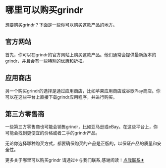 # 哪里可以购买grindr

想要购买grindr？下面是一些你可以购买这款产品的地方。

## 官方网站

首先，你可以在grindr的官方网站上购买这款产品。他们通常会提供最新版本的grindr，并且会有一些特别的优惠和折扣。

## 应用商店

另一个购买grindr的选择是通过应用商店，比如苹果应用商店或谷歌Play商店。你可以在这些平台上直接下载grindr应用程序，并进行购买。

## 第三方零售商

一些第三方零售商也可能会销售grindr，比如亚马逊或eBay。在这些平台上，你可能会找到更便宜的价格或者二手的grindr产品。

无论你选择哪种购买方式，都要确保购买的产品是正版的，以保证产品的质量和安全性。

更多关于哪里可以购买grindr 请通过✈与我们联系,感谢阅读！[点我联系✈](https://s.G208.com)